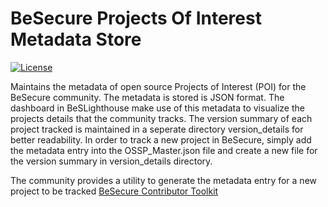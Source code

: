 # BeSecure Projects Of Interest Metadata Store
[![License](https://img.shields.io/badge/license-Apache%202-4EB1BA.svg)](https://www.apache.org/licenses/LICENSE-2.0.html)

Maintains the metadata of open source Projects of Interest (POI) for the BeSecure community. The metadata is stored is JSON format. 
The dashboard in BeSLighthouse make use of this metadata to visualize the projects details that the community tracks. The version 
summary of each project tracked is maintained in a seperate directory version_details for better readability. In order to track a 
new project in BeSecure, simply add the metadata entry into the OSSP_Master.json file and create a new file for the version summary
in version_details directory.

The community provides a utility to generate the metadata entry for a new project to be tracked [BeSecure Contributor Toolkit](https://github.com/Be-Secure/besecure-developer-toolkit)
